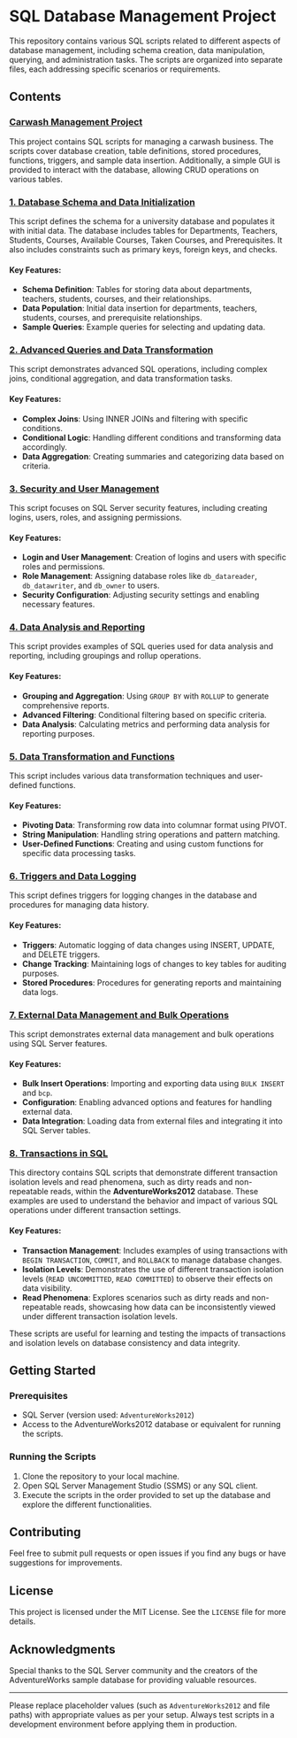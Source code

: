 # SQL Database Management Project

This repository contains various SQL scripts related to different aspects of database management, including schema creation, data manipulation, querying, and administration tasks. The scripts are organized into separate files, each addressing specific scenarios or requirements.

## Contents

### [Carwash Management Project](./CarwashManagement/)
This project contains SQL scripts for managing a carwash business. The scripts cover database creation, table definitions, stored procedures, functions, triggers, and sample data insertion. Additionally, a simple GUI is provided to interact with the database, allowing CRUD operations on various tables.

### [1. Database Schema and Data Initialization](./1/Solution.sql)
This script defines the schema for a university database and populates it with initial data. The database includes tables for Departments, Teachers, Students, Courses, Available Courses, Taken Courses, and Prerequisites. It also includes constraints such as primary keys, foreign keys, and checks.

#### Key Features:
- **Schema Definition**: Tables for storing data about departments, teachers, students, courses, and their relationships.
- **Data Population**: Initial data insertion for departments, teachers, students, courses, and prerequisite relationships.
- **Sample Queries**: Example queries for selecting and updating data.

### [2. Advanced Queries and Data Transformation](./2/Solution.sql)
This script demonstrates advanced SQL operations, including complex joins, conditional aggregation, and data transformation tasks.

#### Key Features:
- **Complex Joins**: Using INNER JOINs and filtering with specific conditions.
- **Conditional Logic**: Handling different conditions and transforming data accordingly.
- **Data Aggregation**: Creating summaries and categorizing data based on criteria.

### [3. Security and User Management](./3/Solution.sql)
This script focuses on SQL Server security features, including creating logins, users, roles, and assigning permissions.

#### Key Features:
- **Login and User Management**: Creation of logins and users with specific roles and permissions.
- **Role Management**: Assigning database roles like `db_datareader`, `db_datawriter`, and `db_owner` to users.
- **Security Configuration**: Adjusting security settings and enabling necessary features.

### [4. Data Analysis and Reporting](.4/Solution.sql)
This script provides examples of SQL queries used for data analysis and reporting, including groupings and rollup operations.

#### Key Features:
- **Grouping and Aggregation**: Using `GROUP BY` with `ROLLUP` to generate comprehensive reports.
- **Advanced Filtering**: Conditional filtering based on specific criteria.
- **Data Analysis**: Calculating metrics and performing data analysis for reporting purposes.

### [5. Data Transformation and Functions](./5/Solution.sql)
This script includes various data transformation techniques and user-defined functions.

#### Key Features:
- **Pivoting Data**: Transforming row data into columnar format using PIVOT.
- **String Manipulation**: Handling string operations and pattern matching.
- **User-Defined Functions**: Creating and using custom functions for specific data processing tasks.

### [6. Triggers and Data Logging](./6/Solution.sql)
This script defines triggers for logging changes in the database and procedures for managing data history.

#### Key Features:
- **Triggers**: Automatic logging of data changes using INSERT, UPDATE, and DELETE triggers.
- **Change Tracking**: Maintaining logs of changes to key tables for auditing purposes.
- **Stored Procedures**: Procedures for generating reports and maintaining data logs.

### [7. External Data Management and Bulk Operations](./7/Solution.sql)
This script demonstrates external data management and bulk operations using SQL Server features.

#### Key Features:
- **Bulk Insert Operations**: Importing and exporting data using `BULK INSERT` and `bcp`.
- **Configuration**: Enabling advanced options and features for handling external data.
- **Data Integration**: Loading data from external files and integrating it into SQL Server tables.

### [8. Transactions in SQL](./8/)
This directory contains SQL scripts that demonstrate different transaction isolation levels and read phenomena, such as dirty reads and non-repeatable reads, within the **AdventureWorks2012** database. These examples are used to understand the behavior and impact of various SQL operations under different transaction settings.

#### Key Features:
- **Transaction Management**: Includes examples of using transactions with `BEGIN TRANSACTION`, `COMMIT`, and `ROLLBACK` to manage database changes.
- **Isolation Levels**: Demonstrates the use of different transaction isolation levels (`READ UNCOMMITTED`, `READ COMMITTED`) to observe their effects on data visibility.
- **Read Phenomena**: Explores scenarios such as dirty reads and non-repeatable reads, showcasing how data can be inconsistently viewed under different transaction isolation levels.

These scripts are useful for learning and testing the impacts of transactions and isolation levels on database consistency and data integrity.

## Getting Started

### Prerequisites
- SQL Server (version used: `AdventureWorks2012`)
- Access to the AdventureWorks2012 database or equivalent for running the scripts.

### Running the Scripts
1. Clone the repository to your local machine.
2. Open SQL Server Management Studio (SSMS) or any SQL client.
3. Execute the scripts in the order provided to set up the database and explore the different functionalities.

## Contributing
Feel free to submit pull requests or open issues if you find any bugs or have suggestions for improvements.

## License
This project is licensed under the MIT License. See the `LICENSE` file for more details.

## Acknowledgments
Special thanks to the SQL Server community and the creators of the AdventureWorks sample database for providing valuable resources.

---

Please replace placeholder values (such as `AdventureWorks2012` and file paths) with appropriate values as per your setup. Always test scripts in a development environment before applying them in production.
